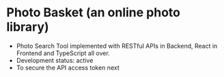 # Photo Basket (an online photo library)
- Photo Search Tool implemented with RESTful APIs in Backend, React in Frontend and TypeScript all over.
- Development status: active
- To secure the API access token next
